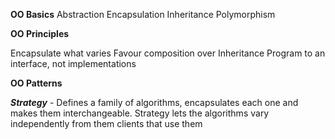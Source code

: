 **OO Basics**
  Abstraction
  Encapsulation
  Inheritance
  Polymorphism

**OO Principles**

  Encapsulate what varies
  Favour composition over Inheritance
  Program to an interface, not implementations

**OO Patterns**

  _**Strategy**_ - Defines a family of algorithms, encapsulates each one and makes them
    interchangeable. Strategy lets the algorithms vary independently from them
    clients that use them
